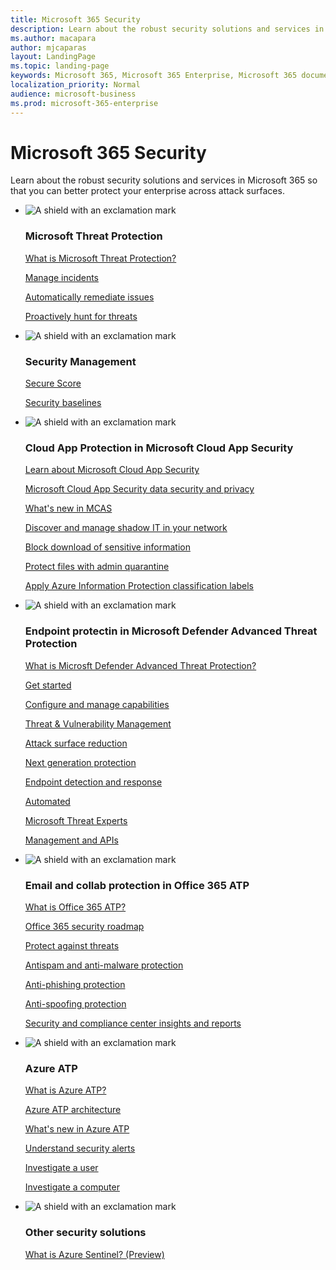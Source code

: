 ```yaml
--- 
title: Microsoft 365 Security
description: Learn about the robust security solutions and services in Microsoft  365 so that you can better protect your enterprise across attack surfaces. 
ms.author: macapara
author: mjcaparas
layout: LandingPage
ms.topic: landing-page
keywords: Microsoft 365, Microsoft 365 Enterprise, Microsoft 365 documentation, security, m365, security center, mdatp, microsoft defender atp, mcas, office atp, azure atp, advanced, threat, protection, advanced threat protection
localization_priority: Normal
audience: microsoft-business
ms.prod: microsoft-365-enterprise
---
```


# Microsoft 365 Security
Learn about the robust security solutions and services in Microsoft  365 so that you can better protect your enterprise across attack surfaces. 

<ul class="cardsF panelContent">
    <li>
			<div class="cardSize">
				<div class="cardPadding">
					<div class="card">
						<div class="cardImageOuter">
							<div class="cardImage">
												<img src="https://docs.microsoft.com/office/media/icons/security-blue.svg" alt="A shield with an exclamation mark" />
											</div>
										</div>
										<div class="cardText">
											<h3>Microsoft Threat Protection</h3>
											<P><a href="microsoft-threat-protection.md" target="_blank">What is Microsoft Threat Protection?</a></p>
											<P><a href="incidents-overview.md" target="_blank">Manage incidents</a></p>
											<P><a href="autoir-overview.md" target="_blank">Automatically remediate issues</a></p>
											<P><a href="advanced-hunting.md" target="_blank"> Proactively hunt for threats</a></p>
										</div>
									</div>
				</div>
			</div>
		<li>
			<div class="cardSize">
				<div class="cardPadding">
					<div class="card">
						<div class="cardImageOuter">
							<div class="cardImage">
								<img src="https://docs.microsoft.com/office/media/icons/security-blue.svg" alt="A shield with an exclamation mark" />
							</div>
						</div>
						<div class="cardText">
							<h3>Security Management</h3>
							<P><a href="microsoft-secure-score.md" target="_blank">Secure Score</a></p>
							<P><a href="" target="_blank">Security baselines</a></p>
						</div>
					</div>
				</div>
			</div>
		</li>
		<li>
			<div class="cardSize">
				<div class="cardPadding">
					<div class="card">
						<div class="cardImageOuter">
							<div class="cardImage">
								<img src="https://docs.microsoft.com/office/media/icons/security-blue.svg" alt="A shield with an exclamation mark" />
							</div>
						</div>
						<div class="cardText">
							<h3>Cloud App Protection in Microsoft Cloud App Security</h3>
							<P><a href="https://docs.microsoft.com/en-us/cloud-app-security/what-is-cloud-app-security" target="_blank">Learn about Microsoft Cloud App Security</a></p>
							<P><a href="https://docs.microsoft.com/en-us/cloud-app-security/cas-compliance-trust" target="_blank">Microsoft Cloud App Security data security and privacy</a></p>
							<P><a href="https://docs.microsoft.com/en-us/cloud-app-security/release-notes" target="_blank">What's new in MCAS</a></p>
							<P><a href="https://docs.microsoft.com/en-us/cloud-app-security/tutorial-shadow-it" target="_blank">Discover and manage shadow IT in your network</a></p>
							<P><a href="https://docs.microsoft.com/en-us/cloud-app-security/use-case-proxy-block-session-aad" target="_blank">Block download of sensitive information</a></p>
							<P><a href="https://docs.microsoft.com/en-us/cloud-app-security/use-case-admin-quarantine" target="_blank">Protect files with admin quarantine</a></p>
							<P><a href="https://docs.microsoft.com/en-us/cloud-app-security/use-case-information-protection" target="_blank">Apply Azure Information Protection classification labels</a></p>
						</div>
					</div>
				</div>
			</div>
		</li> 
		<li>
			<div class="cardSize">
				<div class="cardPadding">
					<div class="card">
						<div class="cardImageOuter">
							<div class="cardImage">
								<img src="https://docs.microsoft.com/office/media/icons/security-blue.svg" alt="A shield with an exclamation mark" />
							</div>
						</div>
						<div class="cardText">
							<h3>Endpoint protectin in Microsoft Defender Advanced Threat Protection</h3>
							<P><a href="https://docs.microsoft.com/windows/security/threat-protection/microsoft-defender-atp/microsoft-defender-advanced-threat-protection" target="_blank">What is Microsft Defender Advanced Threat Protection?</a></p>
							<P><a href="https://docs.microsoft.com/windows/security/threat-protection/microsoft-defender-atp/get-started" target="_blank">Get started</a></p>
							<P><a href="https://docs.microsoft.com/windows/security/threat-protection/microsoft-defender-atp/onboard" target="_blank">Configure and manage capabilities</a></p>
							<P><a href="https://docs.microsoft.com/windows/security/threat-protection/microsoft-defender-atp/next-gen-threat-and-vuln-mgt" target="_blank">Threat & Vulnerability Management</a></p>
							<P><a href="https://docs.microsoft.com/windows/security/threat-protection/microsoft-defender-atp/overview-attack-surface-reduction" target="_blank">Attack surface reduction</a></p>
							<P><a href="https://docs.microsoft.com/en-us/windows/security/threat-protection/windows-defender-antivirus/windows-defender-antivirus-in-windows-10" target="_blank">Next generation protection</a></p>
							<P><a href="https://docs.microsoft.com/en-us/windows/security/threat-protection/microsoft-defender-atp/overview-endpoint-detection-response" target="_blank">Endpoint detection and response</a></p>
							<P><a href="https://docs.microsoft.com/en-us/windows/security/threat-protection/microsoft-defender-atp/automated-investigations" target="_blank">Automated </a></p>
							<P><a href="https://docs.microsoft.com/en-us/windows/security/threat-protection/microsoft-defender-atp/microsoft-threat-experts" target="_blank">Microsoft Threat Experts</a></p>
							<P><a href="https://docs.microsoft.com/en-us/windows/security/threat-protection/microsoft-defender-atp/management-apis" target="_blank">Management and APIs</a></p>
						</div>
					</div>
				</div>
			</div>
		</li> 
		<li>
			<div class="cardSize">
				<div class="cardPadding">
					<div class="card">
						<div class="cardImageOuter">
							<div class="cardImage">
								<img src="https://docs.microsoft.com/office/media/icons/security-blue.svg" alt="A shield with an exclamation mark" />
							</div>
						</div>
						<div class="cardText">
							<h3>Email and collab protection in Office 365 ATP</h3>
							<P><a href="https://docs.microsoft.com/en-us/office365/securitycompliance/office-365-atp" target="_blank">What is Office 365 ATP?</a></p>
							<P><a href="https://docs.microsoft.com/en-us/office365/securitycompliance/security-roadmap" target="_blank">Office 365 security roadmap</a></p>
							<P><a href="https://docs.microsoft.com/en-us/office365/securitycompliance/protect-against-threats" target="_blank">Protect against threats</a></p>
							<P><a href="https://docs.microsoft.com/en-us/office365/securitycompliance/anti-spam-and-anti-malware-protection" target="_blank">Antispam and anti-malware protection</a></p>
							<P><a href="https://docs.microsoft.com/en-us/office365/securitycompliance/anti-phishing-protection" target="_blank">Anti-phishing protection</a></p>
							<P><a href="https://docs.microsoft.com/en-us/office365/securitycompliance/anti-spoofing-protection" target="_blank">Anti-spoofing protection</a></p>
							<P><a href="https://docs.microsoft.com/en-us/office365/securitycompliance/reports-and-insights-in-security-and-compliance" target="_blank">Security and compliance center insights and reports</a></p>
						</div>
					</div>
				</div>
			</div>
		</li> 
		<li>
			<div class="cardSize">
				<div class="cardPadding">
					<div class="card">
						<div class="cardImageOuter">
							<div class="cardImage">
								<img src="https://docs.microsoft.com/office/media/icons/security-blue.svg" alt="A shield with an exclamation mark" />
							</div>
						</div>
						<div class="cardText">
							<h3>Azure ATP</h3>
							<P><a href="https://docs.microsoft.com/azure-advanced-threat-protection/what-is-atp" target="_blank">What is Azure ATP?</a></p>
							<P><a href="https://docs.microsoft.com/azure-advanced-threat-protection/atp-architecture" target="_blank">Azure ATP architecture</a></p>
							<P><a href="https://docs.microsoft.com/en-us/azure-advanced-threat-protection/atp-whats-new" target="_blank">What's new in Azure ATP</a></p>
							<P><a href="https://docs.microsoft.com/en-us/azure-advanced-threat-protection/understanding-security-alerts" target="_blank">Understand security alerts</a></p>
							<P><a href="https://docs.microsoft.com/en-us/azure-advanced-threat-protection/investigate-a-user" target="_blank">Investigate a user</a></p>
							<P><a href="https://docs.microsoft.com/en-us/azure-advanced-threat-protection/investigate-a-computer" target="_blank">Investigate a computer</a></p>
						</div>
					</div>
				</div>
			</div>
		</li> 
			<li>
			<div class="cardSize">
				<div class="cardPadding">
					<div class="card">
						<div class="cardImageOuter">
							<div class="cardImage">
								<img src="https://docs.microsoft.com/office/media/icons/security-blue.svg" alt="A shield with an exclamation mark" />
							</div>
						</div>
						<div class="cardText">
							<h3>Other security solutions</h3>
							<P><a href="https://docs.microsoft.com/azure/sentinel/overview" target="_blank">What is Azure Sentinel? (Preview)</a></p>
						</div>
					</div>
				</div>
			</div>
		</li> 
	</li>
</ul>

